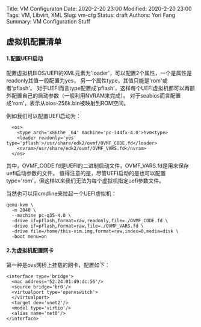 Title:  VM Configuraton
Date: 2020-2-20 23:00
Modified: 2020-2-20 23:00
Tags: VM, Libvirt, XML
Slug: vm-cfg
Status: draft
Authors: Yori Fang
Summary: VM Configuration Stuff

## 虚拟机配置清单



#### 1.配置UEFI启动

配置虚拟机BIOS/UEFI的XML元素为'loader'，可以配置2个属性，一个是属性是readonly其值一般配置为yes，
另一个属性type，其值只能是'rom'或者'pflash'。
对于UEFI而言type配置成'pflash'，这样每个UEFI虚拟机都可以再额外配置自己的启动参数（一般利用NVRAM来完成）。
对于seabios而言配置成'rom'，表示从bios-256k.bin被映射到ROM空间。

例如我们可以配置UEFI启动为：

```
  <os>
    <type arch='x86the _64' machine='pc-i44fx-4.0'>hvm<type>
    <loader readonly='yes' type='pflash'>/usr/share/edk2/ovmf/OVMF_CODE.fd</loader>
    <nvram>/usr/share/edk2/ovmf/OVMF_VARS.fd</nvram>
  </os>
```

其中，OVMF_CODE.fd是UEFI的二进制启动文件，OVMF_VARS.fd是用来保存uefi启动参数的文件。
值得注意的是，尽管UEFI启动的是也可以配置type='rom'，但这样以来我们无法为每个虚拟机指定uefi参数文件。

当然也可以用cmdline来拉起一个UEFI虚拟机：
```
qemu-kvm \
  -m 2048 \
  --machine pc-q35-4.0 \
  -drive if=pflash,format=raw,readonly,file=./OVMF_CODE.fd \
  -drive if=pflash,format=raw,file=./OVMF_VARS.fd \
  -drive file=/home/this-vim.img,format=raw,index=0,media=disk \
  -boot menu=on
```
#### 2.为虚拟机配置网卡

第一种是ovs网桥上挂载的网卡，配置如下：
```
<interface type='bridge'>
  <mac address='52:24:01:d9:dc:56'/>
  <source bridge='br0'/>
  <virtualport type='openvswitch'>
  </virtualport>
  <target dev='vnet2'/>
  <model type='virtio'/>
  <alias name='net0'/>
</interface>
```